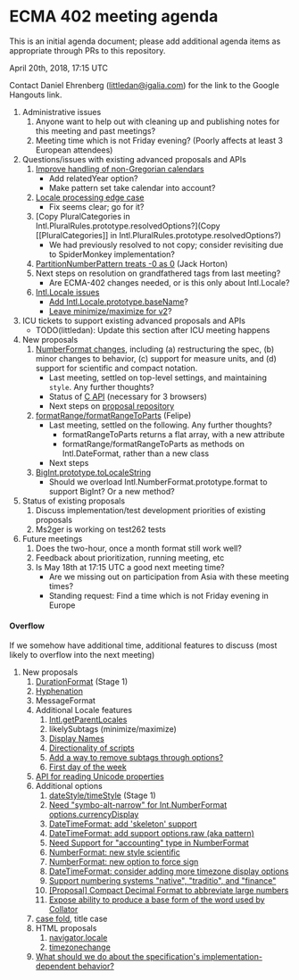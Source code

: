 # ECMA 402 meeting agenda

This is an initial agenda document; please add additional agenda items as appropriate through PRs to this repository.

April 20th, 2018, 17:15 UTC

Contact Daniel Ehrenberg (littledan@igalia.com) for the link to the Google Hangouts link.

1. Administrative issues
    1. Anyone want to help out with cleaning up and publishing notes for this meeting and past meetings?
    1. Meeting time which is not Friday evening? (Poorly affects at least 3 European attendees)
1. Questions/issues with existing advanced proposals and APIs
    1. [Improve handling of non-Gregorian calendars](https://github.com/tc39/ecma402/pull/227)
        - Add relatedYear option?
        - Make pattern set take calendar into account?
    1. [Locale processing edge case](https://github.com/tc39/ecma402/issues/223)
        - Fix seems clear; go for it?
    1. [Copy PluralCategories in Intl.PluralRules.prototype.resolvedOptions?](Copy [[PluralCategories]] in Intl.PluralRules.prototype.resolvedOptions?)
        - We had previously resolved to not copy; consider revisiting due to SpiderMonkey implementation?
    1. [PartitionNumberPattern treats -0 as 0](https://github.com/tc39/ecma402/issues/219) (Jack Horton)
    1. Next steps on resolution on grandfathered tags from last meeting?
        - Are ECMA-402 changes needed, or is this only about Intl.Locale?
    1. [Intl.Locale issues](https://github.com/tc39/proposal-intl-locale/issues)
        - [Add Intl.Locale.prototype.baseName](https://github.com/tc39/proposal-intl-locale/issues/22)?
        - [Leave minimize/maximize for v2](https://github.com/tc39/proposal-intl-locale/issues/16)?
1. ICU tickets to support existing advanced proposals and APIs
    - TODO(littledan): Update this section after ICU meeting happens
1. New proposals
    1. [NumberFormat changes](https://github.com/tc39/ecma402/issues/215), including (a) restructuring the spec, (b) minor changes to behavior, (c) support for measure units, and (d) support for scientific and compact notation.
        - Last meeting, settled on top-level settings, and maintaining `style`. Any further thoughts?
        - Status of [C API](http://bugs.icu-project.org/trac/ticket/13597) (necessary for 3 browsers)
        - Next steps on [proposal repository](https://github.com/sffc/proposal-unified-intl-numberformat)
    1. [formatRange/formatRangeToParts](https://github.com/tc39/ecma402/issues/188) (Felipe)
        - Last meeting, settled on the following. Any further thoughts?
            - formatRangeToParts returns a flat array, with a new attribute
            - formatRange/formatRangeToParts as methods on Intl.DateFormat, rather than a new class
        - Next steps
    1. [BigInt.prototype.toLocaleString](https://github.com/tc39/ecma402/issues/218#issuecomment-370789166)
        - Should we overload Intl.NumberFormat.prototype.format to support BigInt? Or a new method?
1. Status of existing proposals
    1. Discuss implementation/test development priorities of existing proposals
    1. Ms2ger is working on test262 tests
1. Future meetings
    1. Does the two-hour, once a month format still work well?
    1. Feedback about prioritization, running meeting, etc
    1. Is May 18th at 17:15 UTC a good next meeting time?
        - Are we missing out on participation from Asia with these meeting times?
        - Standing request: Find a time which is not Friday evening in Europe


#### Overflow

If we somehow have additional time, additional features to discuss (most likely to overflow into the next meeting)

1. New proposals
    1. [DurationFormat](https://github.com/tc39/ecma402/issues/47) (Stage 1)
    1. [Hyphenation](https://github.com/tc39/ecma402/issues/93)
    1. MessageFormat
    1. Additional Locale features
        1. [Intl.getParentLocales](https://github.com/tc39/ecma402/issues/87)
        1. likelySubtags (minimize/maximize)
        1. [Display Names](https://github.com/tc39/ecma402/issues/31)
        1. [Directionality of scripts](https://github.com/tc39/ecma402/issues/205)
        1. [Add a way to remove subtags through options?](https://github.com/tc39/proposal-intl-locale/issues/16)
        1. [First day of the week](https://github.com/tc39/ecma402/issues/6)
    1. [API for reading Unicode properties](https://github.com/tc39/ecma402/issues/90)
    1. Additional options
        1. [dateStyle/timeStyle](https://github.com/tc39/proposal-ecma402-datetime-style) (Stage 1)
        1. [Need "symbo-alt-narrow" for Int.NumberFormat options.currencyDisplay](https://github.com/tc39/ecma402/issues/200)
        1. [DateTimeFormat: add 'skeleton' support](https://github.com/tc39/ecma402/issues/189)
        1. [DateTimeFormat: add support options.raw (aka pattern)](https://github.com/tc39/ecma402/issues/190)
        1. [Need Support for "accounting" type in NumberFormat](https://github.com/tc39/ecma402/issues/186)
        1. [NumberFormat: new style scientific](https://github.com/tc39/ecma402/issues/164)
        1. [NumberFormat: new option to force sign](https://github.com/tc39/ecma402/issues/163)
        1. [DateTimeFormat: consider adding more timezone display options](https://github.com/tc39/ecma402/issues/119)
        1. [Support numbering systems "native", "traditio", and "finance"](https://github.com/tc39/ecma402/issues/95)
        1. [[Proposal] Compact Decimal Format to abbreviate large numbers](https://github.com/tc39/ecma402/issues/37)
        1. [Expose ability to produce a base form of the word used by Collator](https://github.com/tc39/ecma402/issues/44)
    1. [case fold](https://github.com/tc39/ecma402/issues/99), title case
    1. HTML proposals
        1. [navigator.locale](https://github.com/whatwg/html/pull/3046)
        1. [timezonechange](https://github.com/whatwg/html/pull/3047)
    1. [What should we do about the specification's implementation-dependent behavior?](https://github.com/tc39/ecma402/issues/113)
